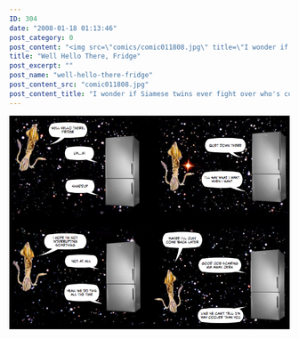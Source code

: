 ```yaml
---
ID: 304
date: "2008-01-18 01:13:46"
post_category: 0
post_content: "<img src=\"comics/comic011808.jpg\" title=\"I wonder if Siamese twins ever fight over who's cooler\" />"
title: "Well Hello There, Fridge"
post_excerpt: ""
post_name: "well-hello-there-fridge"
post_content_src: "comic011808.jpg"
post_content_title: "I wonder if Siamese twins ever fight over who's cooler"
---
```



[![I wonder if Siamese twins ever fight over who's cooler](/comics-hi-res/comic011808.jpg)](/comics-hi-res/comic011808.jpg)

